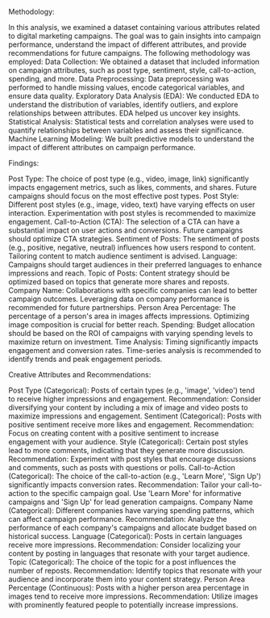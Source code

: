 Methodology:

In this analysis, we examined a dataset containing various attributes related to digital marketing campaigns. The goal was to gain insights into campaign performance, understand the impact of different attributes, and provide recommendations for future campaigns. The following methodology was employed:
Data Collection: We obtained a dataset that included information on campaign attributes, such as post type, sentiment, style, call-to-action, spending, and more.
Data Preprocessing: Data preprocessing was performed to handle missing values, encode categorical variables, and ensure data quality.
Exploratory Data Analysis (EDA): We conducted EDA to understand the distribution of variables, identify outliers, and explore relationships between attributes. EDA helped us uncover key insights.
Statistical Analysis: Statistical tests and correlation analyses were used to quantify relationships between variables and assess their significance.
Machine Learning Modeling: We built predictive models to understand the impact of different attributes on campaign performance.

Findings:

Post Type: The choice of post type (e.g., video, image, link) significantly impacts engagement metrics, such as likes, comments, and shares. Future campaigns should focus on the most effective post types.
Post Style: Different post styles (e.g., image, video, text) have varying effects on user interaction. Experimentation with post styles is recommended to maximize engagement.
Call-to-Action (CTA): The selection of a CTA can have a substantial impact on user actions and conversions. Future campaigns should optimize CTA strategies.
Sentiment of Posts: The sentiment of posts (e.g., positive, negative, neutral) influences how users respond to content. Tailoring content to match audience sentiment is advised.
Language: Campaigns should target audiences in their preferred languages to enhance impressions and reach.
Topic of Posts: Content strategy should be optimized based on topics that generate more shares and reposts.
Company Name: Collaborations with specific companies can lead to better campaign outcomes. Leveraging data on company performance is recommended for future partnerships.
Person Area Percentage: The percentage of a person's area in images affects impressions. Optimizing image composition is crucial for better reach.
Spending: Budget allocation should be based on the ROI of campaigns with varying spending levels to maximize return on investment.
Time Analysis: Timing significantly impacts engagement and conversion rates. Time-series analysis is recommended to identify trends and peak engagement periods.

Creative Attributes and Recommendations:

Post Type (Categorical):
Posts of certain types (e.g., 'image', 'video') tend to receive higher impressions and engagement.
Recommendation: Consider diversifying your content by including a mix of image and video posts to maximize impressions and engagement.
Sentiment (Categorical):
Posts with positive sentiment receive more likes and engagement.
Recommendation: Focus on creating content with a positive sentiment to increase engagement with your audience.
Style (Categorical):
Certain post styles lead to more comments, indicating that they generate more discussion.
Recommendation: Experiment with post styles that encourage discussions and comments, such as posts with questions or polls.
Call-to-Action (Categorical):
The choice of the call-to-action (e.g., 'Learn More', 'Sign Up') significantly impacts conversion rates.
Recommendation: Tailor your call-to-action to the specific campaign goal. Use 'Learn More' for informative campaigns and 'Sign Up' for lead generation campaigns.
Company Name (Categorical):
Different companies have varying spending patterns, which can affect campaign performance.
Recommendation: Analyze the performance of each company's campaigns and allocate budget based on historical success.
Language (Categorical):
Posts in certain languages receive more impressions.
Recommendation: Consider localizing your content by posting in languages that resonate with your target audience.
Topic (Categorical):
The choice of the topic for a post influences the number of reposts.
Recommendation: Identify topics that resonate with your audience and incorporate them into your content strategy.
Person Area Percentage (Continuous):
Posts with a higher person area percentage in images tend to receive more impressions.
Recommendation: Utilize images with prominently featured people to potentially increase impressions.
